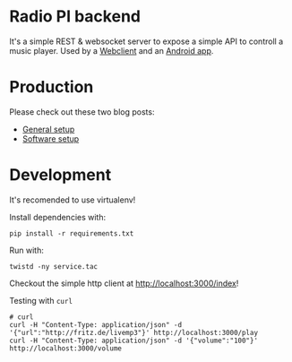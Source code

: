 Radio PI backend
==================


It's a simple REST & websocket server to expose a simple API
to controll a music player. Used by a [Webclient]( https://github.com/radio-pi/python-websocket-backend/blob/master/index.html) 
and an [Android app]( https://github.com/radio-pi/RadioPi ).

# Production

Please check out these two blog posts:

  * [General setup]( https://radio-pi.github.io/2016-01-12-setup-a-radio-pi/  )
  * [Software setup]( https://radio-pi.github.io/2016-01-13-setup-a-radio-pi-software/ )


# Development

It's recomended to use virtualenv!

Install dependencies with:

``` 
pip install -r requirements.txt
``` 
Run with:

```
twistd -ny service.tac
```

Checkout the simple http client at [http://localhost:3000/index](http://localhost:3000/index)!

Testing with `curl`

```
# curl
curl -H "Content-Type: application/json" -d '{"url":"http://fritz.de/livemp3"}' http://localhost:3000/play
curl -H "Content-Type: application/json" -d '{"volume":"100"}' http://localhost:3000/volume
```
